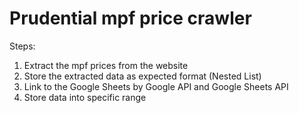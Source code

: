 # Prudential mpf price crawler

Steps:
  1. Extract the mpf prices from the website
  2. Store the extracted data as expected format (Nested List)
  3. Link to the Google Sheets by Google API and Google Sheets API
  4. Store data into specific range